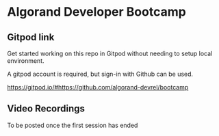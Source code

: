 # Algorand Developer Bootcamp
## Gitpod link
Get started working on this repo in Gitpod without needing to setup local environment. 

A gitpod account is required, but sign-in with Github can be used.

https://gitpod.io/#https://github.com/algorand-devrel/bootcamp

## Video Recordings

To be posted once the first session has ended